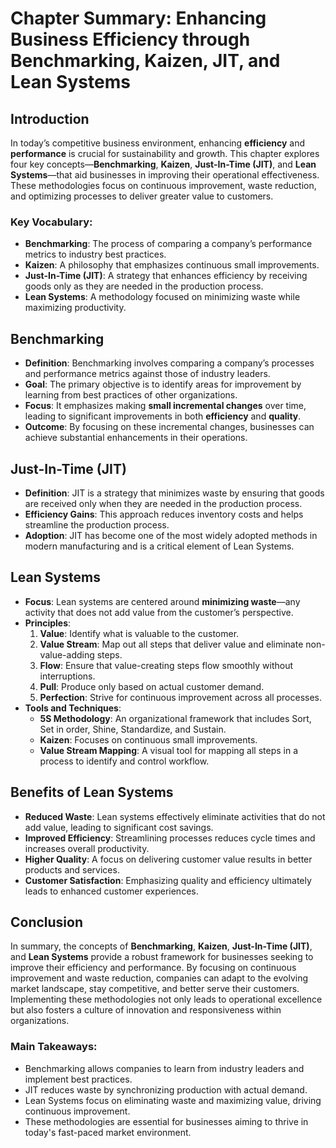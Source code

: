 # Chapter Summary: Enhancing Business Efficiency through Benchmarking, Kaizen, JIT, and Lean Systems

## Introduction
In today’s competitive business environment, enhancing **efficiency** and **performance** is crucial for sustainability and growth. This chapter explores four key concepts—**Benchmarking**, **Kaizen**, **Just-In-Time (JIT)**, and **Lean Systems**—that aid businesses in improving their operational effectiveness. These methodologies focus on continuous improvement, waste reduction, and optimizing processes to deliver greater value to customers. 

### Key Vocabulary:
- **Benchmarking**: The process of comparing a company’s performance metrics to industry best practices.
- **Kaizen**: A philosophy that emphasizes continuous small improvements.
- **Just-In-Time (JIT)**: A strategy that enhances efficiency by receiving goods only as they are needed in the production process.
- **Lean Systems**: A methodology focused on minimizing waste while maximizing productivity.

## Benchmarking
- **Definition**: Benchmarking involves comparing a company’s processes and performance metrics against those of industry leaders.
- **Goal**: The primary objective is to identify areas for improvement by learning from best practices of other organizations.
- **Focus**: It emphasizes making **small incremental changes** over time, leading to significant improvements in both **efficiency** and **quality**.
- **Outcome**: By focusing on these incremental changes, businesses can achieve substantial enhancements in their operations.

## Just-In-Time (JIT)
- **Definition**: JIT is a strategy that minimizes waste by ensuring that goods are received only when they are needed in the production process.
- **Efficiency Gains**: This approach reduces inventory costs and helps streamline the production process.
- **Adoption**: JIT has become one of the most widely adopted methods in modern manufacturing and is a critical element of Lean Systems.

## Lean Systems
- **Focus**: Lean systems are centered around **minimizing waste**—any activity that does not add value from the customer’s perspective.
- **Principles**:
  1. **Value**: Identify what is valuable to the customer.
  2. **Value Stream**: Map out all steps that deliver value and eliminate non-value-adding steps.
  3. **Flow**: Ensure that value-creating steps flow smoothly without interruptions.
  4. **Pull**: Produce only based on actual customer demand.
  5. **Perfection**: Strive for continuous improvement across all processes.
- **Tools and Techniques**:
  - **5S Methodology**: An organizational framework that includes Sort, Set in order, Shine, Standardize, and Sustain.
  - **Kaizen**: Focuses on continuous small improvements.
  - **Value Stream Mapping**: A visual tool for mapping all steps in a process to identify and control workflow.

## Benefits of Lean Systems
- **Reduced Waste**: Lean systems effectively eliminate activities that do not add value, leading to significant cost savings.
- **Improved Efficiency**: Streamlining processes reduces cycle times and increases overall productivity.
- **Higher Quality**: A focus on delivering customer value results in better products and services.
- **Customer Satisfaction**: Emphasizing quality and efficiency ultimately leads to enhanced customer experiences.

## Conclusion
In summary, the concepts of **Benchmarking**, **Kaizen**, **Just-In-Time (JIT)**, and **Lean Systems** provide a robust framework for businesses seeking to improve their efficiency and performance. By focusing on continuous improvement and waste reduction, companies can adapt to the evolving market landscape, stay competitive, and better serve their customers. Implementing these methodologies not only leads to operational excellence but also fosters a culture of innovation and responsiveness within organizations.

### Main Takeaways:
- Benchmarking allows companies to learn from industry leaders and implement best practices.
- JIT reduces waste by synchronizing production with actual demand.
- Lean Systems focus on eliminating waste and maximizing value, driving continuous improvement.
- These methodologies are essential for businesses aiming to thrive in today's fast-paced market environment.